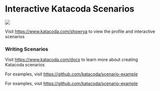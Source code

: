 # Interactive Katacoda Scenarios

[![](http://shields.katacoda.com/katacoda/showrya/count.svg)](https://www.katacoda.com/showrya "Get your profile on Katacoda.com")

Visit https://www.katacoda.com/showrya to view the profile and interactive scenarios

### Writing Scenarios
Visit https://www.katacoda.com/docs to learn more about creating Katacoda scenarios

For examples, visit https://github.com/katacoda/scenario-example 

For examples, visit https://github.com/katacoda/scenario-example 
